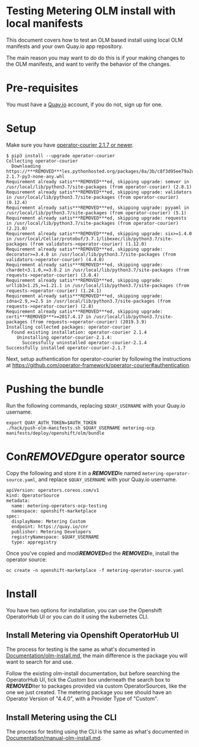 # Testing Metering OLM install with local manifests

This document covers how to test an OLM based install using local OLM manifests and your own Quay.io app repository.

The main reason you may want to do do this is if your making changes to the OLM manifests, and want to verify the behavior of the changes.

# Pre-requisites

You must have a [Quay.io](https://quay.io) account, if you do not, sign up for one.

# Setup

Make sure you have [operator-courier 2.1.7 or newer](https://github.com/operator-framework/operator-courier).

```
$ pip3 install --upgrade operator-courier
Collecting operator-courier
  Downloading https://***REMOVED***les.pythonhosted.org/packages/8a/3b/c8f3d95ee79a2d4992895b715095fcadeca7145f0b8fd7e5b9dd0ceecf24/operator_courier-2.1.7-py3-none-any.whl
Requirement already satis***REMOVED***ed, skipping upgrade: semver in /usr/local/lib/python3.7/site-packages (from operator-courier) (2.8.1)
Requirement already satis***REMOVED***ed, skipping upgrade: validators in /usr/local/lib/python3.7/site-packages (from operator-courier) (0.12.4)
Requirement already satis***REMOVED***ed, skipping upgrade: pyyaml in /usr/local/lib/python3.7/site-packages (from operator-courier) (5.1)
Requirement already satis***REMOVED***ed, skipping upgrade: requests in /usr/local/lib/python3.7/site-packages (from operator-courier) (2.21.0)
Requirement already satis***REMOVED***ed, skipping upgrade: six>=1.4.0 in /usr/local/Cellar/protobuf/3.7.1/libexec/lib/python3.7/site-packages (from validators->operator-courier) (1.12.0)
Requirement already satis***REMOVED***ed, skipping upgrade: decorator>=3.4.0 in /usr/local/lib/python3.7/site-packages (from validators->operator-courier) (4.4.0)
Requirement already satis***REMOVED***ed, skipping upgrade: chardet<3.1.0,>=3.0.2 in /usr/local/lib/python3.7/site-packages (from requests->operator-courier) (3.0.4)
Requirement already satis***REMOVED***ed, skipping upgrade: urllib3<1.25,>=1.21.1 in /usr/local/lib/python3.7/site-packages (from requests->operator-courier) (1.24.1)
Requirement already satis***REMOVED***ed, skipping upgrade: idna<2.9,>=2.5 in /usr/local/lib/python3.7/site-packages (from requests->operator-courier) (2.8)
Requirement already satis***REMOVED***ed, skipping upgrade: certi***REMOVED***>=2017.4.17 in /usr/local/lib/python3.7/site-packages (from requests->operator-courier) (2019.3.9)
Installing collected packages: operator-courier
  Found existing installation: operator-courier 2.1.4
    Uninstalling operator-courier-2.1.4:
      Successfully uninstalled operator-courier-2.1.4
Successfully installed operator-courier-2.1.7
```

Next, setup authentication for operator-courier by following the instructions at https://github.com/operator-framework/operator-courier#authentication.

# Pushing the bundle

Run the following commands, replacing `$QUAY_USERNAME` with your Quay.io username.

```
export QUAY_AUTH_TOKEN=$AUTH_TOKEN
./hack/push-olm-manifests.sh $QUAY_USERNAME metering-ocp manifests/deploy/openshift/olm/bundle
```

# Con***REMOVED***gure operator source

Copy the following and store it in a ***REMOVED***le named `metering-operator-source.yaml`, and replace `$QUAY_USERNAME` with your Quay.io username.

```
apiVersion: operators.coreos.com/v1
kind: OperatorSource
metadata:
  name: metering-operators-ocp-testing
  namespace: openshift-marketplace
spec:
  displayName: Metering Custom
  endpoint: https://quay.io/cnr
  publisher: Metering Developers
  registryNamespace: $QUAY_USERNAME
  type: appregistry
```

Once you've copied and modi***REMOVED***ed the ***REMOVED***le, install the operator source:

```
oc create -n openshift-marketplace -f metering-operator-source.yaml
```

# Install

You have two options for installation, you can use the Openshift OperatorHub UI or you can do it using the kubernetes CLI.

## Install Metering via Openshift OperatorHub UI

The process for testing is the same as what's documented in [Documentation/olm-install.md](../olm-install.md), the main difference is the package you will want to search for and use.

Follow the existing olm-install documentation, but before searching the OperatorHub UI, tick the *Custom* box underneath the search box to ***REMOVED***lter to packages provided via custom OperatorSources, like the one we just created.
The metering package you see should have an Operator Version of "4.4.0", with a Provider Type of "Custom".

## Install Metering using the CLI

The process for testing using the CLI is the same as what's documented in [Documentation/manual-olm-install.md](../manual-olm-install.md).
